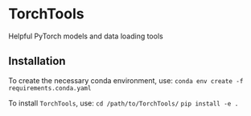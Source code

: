 # TorchTools
Helpful PyTorch models and data loading tools


## Installation
To create the necessary conda environment, use:
`conda env create -f requirements.conda.yaml`

To install `TorchTools`, use:
`cd /path/to/TorchTools/`
`pip install -e .`